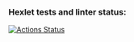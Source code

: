 ### Hexlet tests and linter status:
[![Actions Status](https://github.com/MichaelStroganov/data-analytics-project-97/actions/workflows/hexlet-check.yml/badge.svg)](https://github.com/MichaelStroganov/data-analytics-project-97/actions)